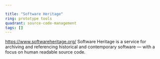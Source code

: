 ```yaml
---

title: "Software Heritage"
ring: prototype tools
quadrant: source-code-management
tags: []
---
```

https://www.softwareheritage.org/
Software Heritage is a service for archiving and referencing historical and contemporary software — with a focus on human readable source code.
